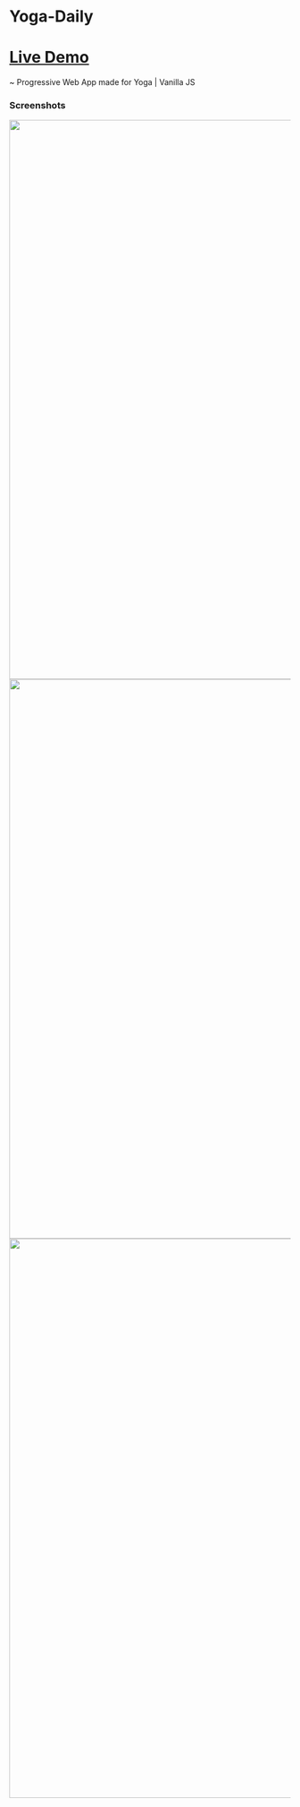 # Yoga-Daily
# [Live Demo](https://incomparable-cupcake-856620.netlify.app)
~ Progressive Web App made for Yoga | Vanilla JS
### Screenshots

<img src="https://i.imgur.com/q1HhVKH.jpg" width="1000">
<img src="https://i.imgur.com/1kQ4iRF.png" width="1000">
<img src="https://i.imgur.com/jU7nclZ.jpg" width="1000">
